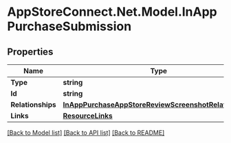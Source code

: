 # AppStoreConnect.Net.Model.InAppPurchaseSubmission

## Properties

Name | Type | Description | Notes
------------ | ------------- | ------------- | -------------
**Type** | **string** |  | 
**Id** | **string** |  | 
**Relationships** | [**InAppPurchaseAppStoreReviewScreenshotRelationships**](InAppPurchaseAppStoreReviewScreenshotRelationships.md) |  | [optional] 
**Links** | [**ResourceLinks**](ResourceLinks.md) |  | [optional] 

[[Back to Model list]](../README.md#documentation-for-models) [[Back to API list]](../README.md#documentation-for-api-endpoints) [[Back to README]](../README.md)

